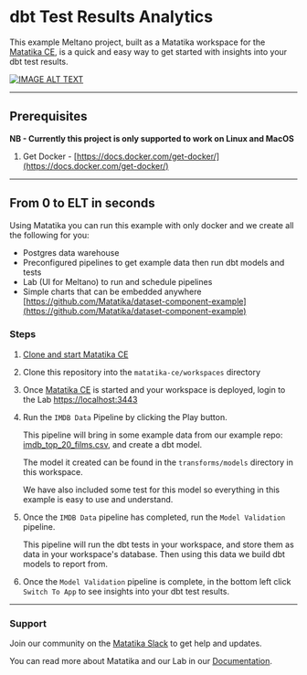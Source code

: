 # dbt Test Results Analytics

This example Meltano project, built as a Matatika workspace for the [Matatika CE](https://github.com/Matatika/matatika-ce), is a quick and easy way to get started with insights into your dbt test results.

[![IMAGE ALT TEXT](http://img.youtube.com/vi/KLX4sNqvVIk/3.jpg)](https://www.youtube.com/watch?v=KLX4sNqvVIk "Matatika GitHub Analytics Project")

---

## Prerequisites

**NB - Currently this project is only supported to work on Linux and MacOS**

1. Get Docker - [https://docs.docker.com/get-docker/](https://docs.docker.com/get-docker/)

---

## From 0 to ELT in seconds

Using Matatika you can run this example with only docker and we create all the following for you:
- Postgres data warehouse
- Preconfigured pipelines to get example data then run dbt models and tests
- Lab (UI for Meltano) to run and schedule pipelines
- Simple charts that can be embedded anywhere [https://github.com/Matatika/dataset-component-example](https://github.com/Matatika/dataset-component-example)

### Steps

1. [Clone and start Matatika CE](https://github.com/Matatika/matatika-ce#how-to-get-started)

2. Clone this repository into the `matatika-ce/workspaces` directory

3. Once [Matatika CE](https://github.com/Matatika/matatika-ce) is started and your workspace is deployed, login to the Lab [https://localhost:3443](https://localhost:3443)

4. Run the `IMDB Data` Pipeline by clicking the Play button.

    This pipeline will bring in some example data from our example repo: [imdb_top_20_films.csv](https://github.com/Matatika/matatika-examples/blob/master/example_adding_a_custom_data_source/imdb_top_20_films.csv), and create a dbt model. 

    The model it created can be found in the `transforms/models` directory in this workspace. 

    We have also included some test for this model so everything in this example is easy to use and understand.

5. Once the `IMDB Data` pipeline has completed, run the `Model Validation` pipeline.

    This pipeline will run the dbt tests in your workspace, and store them as data in your workspace's database. Then using this data we build dbt models to report from.

6. Once the `Model Validation` pipeline is complete, in the bottom left click `Switch To App` to see insights into your dbt test results.

---

### Support

Join our community on the [Matatika Slack](https://join.slack.com/t/matatika/shared_invite/zt-19n1bfokx-F31DNitTpSxWCFO2aFlgxg) to get help and updates.

You can read more about Matatika and our Lab in our [Documentation](https://www.matatika.com/docs/).
